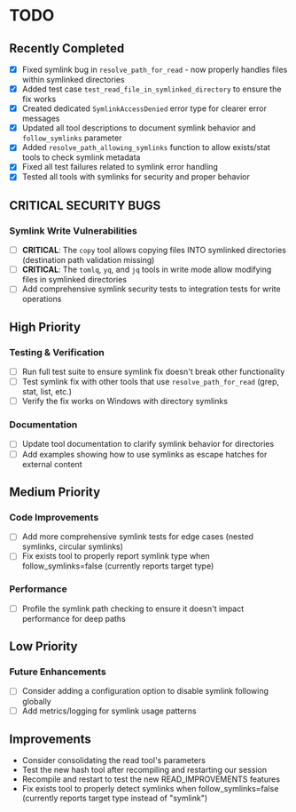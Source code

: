 # TODO

## Recently Completed
- [x] Fixed symlink bug in `resolve_path_for_read` - now properly handles files within symlinked directories
- [x] Added test case `test_read_file_in_symlinked_directory` to ensure the fix works
- [x] Created dedicated `SymlinkAccessDenied` error type for clearer error messages
- [x] Updated all tool descriptions to document symlink behavior and `follow_symlinks` parameter
- [x] Added `resolve_path_allowing_symlinks` function to allow exists/stat tools to check symlink metadata
- [x] Fixed all test failures related to symlink error handling
- [x] Tested all tools with symlinks for security and proper behavior

## CRITICAL SECURITY BUGS

### Symlink Write Vulnerabilities
- [ ] **CRITICAL**: The `copy` tool allows copying files INTO symlinked directories (destination path validation missing)
- [ ] **CRITICAL**: The `tomlq`, `yq`, and `jq` tools in write mode allow modifying files in symlinked directories
- [ ] Add comprehensive symlink security tests to integration tests for write operations

## High Priority

### Testing & Verification
- [ ] Run full test suite to ensure symlink fix doesn't break other functionality
- [ ] Test symlink fix with other tools that use `resolve_path_for_read` (grep, stat, list, etc.)
- [ ] Verify the fix works on Windows with directory symlinks

### Documentation
- [ ] Update tool documentation to clarify symlink behavior for directories
- [ ] Add examples showing how to use symlinks as escape hatches for external content

## Medium Priority

### Code Improvements
- [ ] Add more comprehensive symlink tests for edge cases (nested symlinks, circular symlinks)
- [ ] Fix exists tool to properly report symlink type when follow_symlinks=false (currently reports target type)

### Performance
- [ ] Profile the symlink path checking to ensure it doesn't impact performance for deep paths

## Low Priority

### Future Enhancements
- [ ] Consider adding a configuration option to disable symlink following globally
- [ ] Add metrics/logging for symlink usage patterns

## Improvements

- Consider consolidating the read tool's parameters
- Test the new hash tool after recompiling and restarting our session
- Recompile and restart to test the new READ_IMPROVEMENTS features
- Fix exists tool to properly detect symlinks when follow_symlinks=false (currently reports target type instead of "symlink")